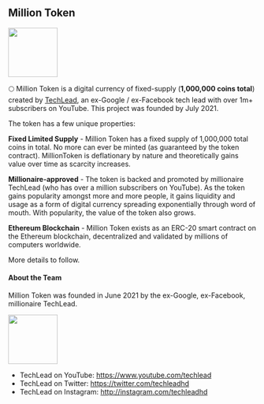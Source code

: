 ## Million Token

<img src="https://raw.githubusercontent.com/techleadhd/milliontoken/gh-pages/coin.png" width="100" height="100">

🌕 Million Token is a digital currency of fixed-supply (**1,000,000 coins total**) created by [TechLead](https://www.youtube.com/techlead), an ex-Google / ex-Facebook tech lead with over 1m+ subscribers on YouTube. This project was founded by July 2021.

The token has a few unique properties:

**Fixed Limited Supply** - Million Token has a fixed supply of 1,000,000 total coins in total. No more can ever be minted (as guaranteed by the token contract). MillionToken is deflationary by nature and theoretically gains value over time as scarcity increases.

**Millionaire-approved** - The token is backed and promoted by millionaire TechLead (who has over a million subscribers on YouTube). As the token gains popularity amongst more and more people, it gains liquidity and usage as a form of digital currency spreading exponentially through word of mouth. With popularity, the value of the token also grows.

**Ethereum Blockchain** - Million Token exists as an ERC-20 smart contract on the Ethereum blockchain, decentralized and validated by millions of computers worldwide.

More details to follow.
  
#### About the Team
Million Token was founded in June 2021 by the ex-Google, ex-Facebook, millionaire TechLead.

<img src="https://raw.githubusercontent.com/techleadhd/milliontoken/gh-pages/avatar.png" width="100" height="100">
  
- TechLead on YouTube: https://www.youtube.com/techlead
- TechLead on Twitter: https://twitter.com/techleadhd
- TechLead on Instagram: http://instagram.com/techleadhd
